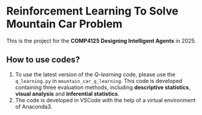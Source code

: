 # Reinforcement Learning To Solve Mountain Car Problem
This is the project for the **COMP4125 Designing Intelligent Agents** in 2025.

## How to use codes?
1. To use the latest version of the *Q-learning* code, please use the `q_learning.py` in `mountain_car_q_learning`. This code is developed containing three evaluation methods, including **descriptive statistics**, **visual analysis** and **inferential statistics**.
2. The code is developed in VSCode with the help of a virtual environment of Anaconda3.
